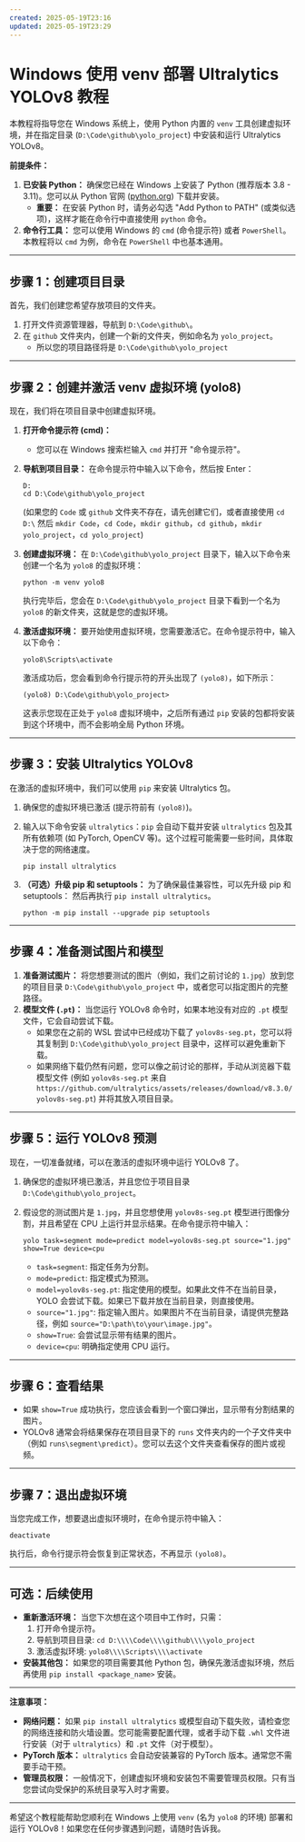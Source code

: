 ```yaml
---
created: 2025-05-19T23:16
updated: 2025-05-19T23:29
---
```


# Windows 使用 venv 部署 Ultralytics YOLOv8 教程

本教程将指导您在 Windows 系统上，使用 Python 内置的 `venv` 工具创建虚拟环境，并在指定目录 (`D:\Code\github\yolo_project`) 中安装和运行 Ultralytics YOLOv8。

**前提条件：**

1. **已安装 Python：** 确保您已经在 Windows 上安装了 Python (推荐版本 3.8 - 3.11)。您可以从 Python 官网 ([python.org](http://python.org/)) 下载并安装。
    - **重要：** 在安装 Python 时，请务必勾选 "Add Python to PATH" (或类似选项)，这样才能在命令行中直接使用 `python` 命令。
2. **命令行工具：** 您可以使用 Windows 的 `cmd` (命令提示符) 或者 `PowerShell`。本教程将以 `cmd` 为例，命令在 `PowerShell` 中也基本通用。

---

## 步骤 1：创建项目目录

首先，我们创建您希望存放项目的文件夹。

1. 打开文件资源管理器，导航到 `D:\Code\github\`。
2. 在 `github` 文件夹内，创建一个新的文件夹，例如命名为 `yolo_project`。
    - 所以您的项目路径将是 `D:\Code\github\yolo_project`

---

## 步骤 2：创建并激活 venv 虚拟环境 (yolo8)

现在，我们将在项目目录中创建虚拟环境。

1. **打开命令提示符 (cmd)：**
    
    - 您可以在 Windows 搜索栏输入 `cmd` 并打开 "命令提示符"。
2. **导航到项目目录：** 在命令提示符中输入以下命令，然后按 Enter：

    ```
    D:
    cd D:\Code\github\yolo_project
    
    ```

    (如果您的 `Code` 或 `github` 文件夹不存在，请先创建它们，或者直接使用 `cd D:\` 然后 `mkdir Code`，`cd Code`，`mkdir github`，`cd github`，`mkdir yolo_project`，`cd yolo_project`)
    
3. **创建虚拟环境：** 在 `D:\Code\github\yolo_project` 目录下，输入以下命令来创建一个名为 `yolo8` 的虚拟环境：

    ```
    python -m venv yolo8
    
    ```

    执行完毕后，您会在 `D:\Code\github\yolo_project` 目录下看到一个名为 `yolo8` 的新文件夹，这就是您的虚拟环境。
    
4. **激活虚拟环境：** 要开始使用虚拟环境，您需要激活它。在命令提示符中，输入以下命令：

    ```
    yolo8\Scripts\activate
    
    ```

    激活成功后，您会看到命令行提示符的开头出现了 `(yolo8)`，如下所示：

    ```
    (yolo8) D:\Code\github\yolo_project>
    
    ```

    这表示您现在正处于 `yolo8` 虚拟环境中，之后所有通过 `pip` 安装的包都将安装到这个环境中，而不会影响全局 Python 环境。

---

## 步骤 3：安装 Ultralytics YOLOv8

在激活的虚拟环境中，我们可以使用 `pip` 来安装 Ultralytics 包。

1. 确保您的虚拟环境已激活 (提示符前有 `(yolo8)`)。
    
2. 输入以下命令安装 `ultralytics`：`pip` 会自动下载并安装 `ultralytics` 包及其所有依赖项 (如 PyTorch, OpenCV 等)。这个过程可能需要一些时间，具体取决于您的网络速度。

    ```
    pip install ultralytics
    
    ```
    
3. **（可选）升级 pip 和 setuptools：** 为了确保最佳兼容性，可以先升级 pip 和 setuptools： 然后再执行 `pip install ultralytics`。

    ```
    python -m pip install --upgrade pip setuptools
    
    ```

---

## 步骤 4：准备测试图片和模型

1. **准备测试图片：** 将您想要测试的图片（例如，我们之前讨论的 `1.jpg`）放到您的项目目录 `D:\Code\github\yolo_project` 中，或者您可以指定图片的完整路径。
2. **模型文件 (`.pt`)：** 当您运行 YOLOv8 命令时，如果本地没有对应的 `.pt` 模型文件，它会自动尝试下载。
    - 如果您在之前的 WSL 尝试中已经成功下载了 `yolov8s-seg.pt`，您可以将其复制到 `D:\Code\github\yolo_project` 目录中，这样可以避免重新下载。
    - 如果网络下载仍然有问题，您可以像之前讨论的那样，手动从浏览器下载模型文件 (例如 `yolov8s-seg.pt` 来自 `https://github.com/ultralytics/assets/releases/download/v8.3.0/yolov8s-seg.pt`) 并将其放入项目目录。

---

## 步骤 5：运行 YOLOv8 预测

现在，一切准备就绪，可以在激活的虚拟环境中运行 YOLOv8 了。

1. 确保您的虚拟环境已激活，并且您位于项目目录 `D:\Code\github\yolo_project`。
    
2. 假设您的测试图片是 `1.jpg`，并且您想使用 `yolov8s-seg.pt` 模型进行图像分割，并且希望在 CPU 上运行并显示结果。在命令提示符中输入：

    ```
    yolo task=segment mode=predict model=yolov8s-seg.pt source="1.jpg" show=True device=cpu
    
    ```
    
    - `task=segment`: 指定任务为分割。
    - `mode=predict`: 指定模式为预测。
    - `model=yolov8s-seg.pt`: 指定使用的模型。如果此文件不在当前目录，YOLO 会尝试下载。如果已下载并放在当前目录，则直接使用。
    - `source="1.jpg"`: 指定输入图片。如果图片不在当前目录，请提供完整路径，例如 `source="D:\path\to\your\image.jpg"`。
    - `show=True`: 会尝试显示带有结果的图片。
    - `device=cpu`: 明确指定使用 CPU 运行。

---

## 步骤 6：查看结果

- 如果 `show=True` 成功执行，您应该会看到一个窗口弹出，显示带有分割结果的图片。
- YOLOv8 通常会将结果保存在项目目录下的 `runs` 文件夹内的一个子文件夹中（例如 `runs\segment\predict`）。您可以去这个文件夹查看保存的图片或视频。

---

## 步骤 7：退出虚拟环境

当您完成工作，想要退出虚拟环境时，在命令提示符中输入：

```
deactivate

```

执行后，命令行提示符会恢复到正常状态，不再显示 `(yolo8)`。

---

## 可选：后续使用

- **重新激活环境：** 当您下次想在这个项目中工作时，只需：
    1. 打开命令提示符。
    2. 导航到项目目录: `cd D:\\\\Code\\\\github\\\\yolo_project`
    3. 激活虚拟环境: `yolo8\\\\Scripts\\\\activate`
- **安装其他包：** 如果您的项目需要其他 Python 包，确保先激活虚拟环境，然后再使用 `pip install <package_name>` 安装。

---

**注意事项：**

- **网络问题：** 如果 `pip install ultralytics` 或模型自动下载失败，请检查您的网络连接和防火墙设置。您可能需要配置代理，或者手动下载 `.whl` 文件进行安装（对于 `ultralytics`）和 `.pt` 文件（对于模型）。
- **PyTorch 版本：** `ultralytics` 会自动安装兼容的 PyTorch 版本。通常您不需要手动干预。
- **管理员权限：** 一般情况下，创建虚拟环境和安装包不需要管理员权限。只有当您尝试向受保护的系统目录写入时才需要。

---

希望这个教程能帮助您顺利在 Windows 上使用 `venv` (名为 `yolo8` 的环境) 部署和运行 YOLOv8！如果您在任何步骤遇到问题，请随时告诉我。